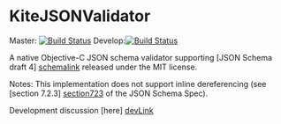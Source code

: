 KiteJSONValidator
=================

Master: [![Build Status](https://travis-ci.org/samskiter/KiteJSONValidator.svg?branch=master)](https://travis-ci.org/samskiter/KiteJSONValidator)
Develop:[![Build Status](https://travis-ci.org/samskiter/KiteJSONValidator.svg?branch=develop)](https://travis-ci.org/samskiter/KiteJSONValidator)

A native Objective-C JSON schema validator supporting [JSON Schema draft 4] [schemalink] released under the MIT license.

Notes: This implementation does not support inline dereferencing (see [section 7.2.3] [section723] of the JSON Schema Spec).

Development discussion [here] [devLink]

[schemalink]: http://tools.ietf.org/html/draft-zyp-json-schema-04
[section723]: http://json-schema.org/latest/json-schema-core.html#anchor30
[devlink]: https://groups.google.com/forum/#!forum/kitejsonvalidator-development
